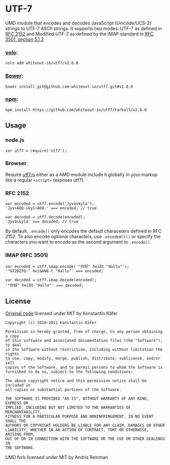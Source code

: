 # UTF-7

UMD module that encodes and decodes JavaScript (Unicode/UCS-2) strings to UTF-7 ASCII strings. It supports two modes: UTF-7 as defined in [RFC 2152](http://tools.ietf.org/html/rfc2152) and Modified UTF-7 as defined by the IMAP standard in [RFC 3501, section 5.1.3](http://tools.ietf.org/html/rfc3501#section-5.1.3)

### [volo](http://volojs.org/):

    volo add whiteout-io/utf7/v2.0.0

### [Bower](http://bower.io/):

    bower install git@github.com:whiteout-io/utf7.git#v2.0.0

### [npm](https://www.npmjs.org/):

    npm install https://github.com/whiteout-io/utf7/tarball/v2.0.0

## Usage

### node.js

    var utf7 = require('utf7');

### Browser

Require [utf7.js](src/utf7.js) either as a AMD module include it globally in your markup like a regular ```<script>``` (exposes utf7).

### RFC 2152

    var encoded = utf7.encode('Jyväskylä');
    'Jyv+AOQ-skyl+AOQ-' === encoded; // true

    var decoded = utf7.decode(encoded);
    'Jyväskylä' === decoded; // true

By default, `.encode()` only encodes the default characeters defined in RFC 2152. To also encode optional characters, use `.encodeAll()` or specify the characters you want to encode as the second argument to `.encode()`.

### IMAP (RFC 3501)

    var encoded = utf7.imap.encode('"你好" heißt "Hallo"');
    '"&T2BZfQ-" hei&AN8-t "Hallo"' === encoded;

    var decoded = utf7.imap.decode(encoded);
    '"你好" heißt "Hallo"' === decoded;

## License

[Original code](https://github.com/kkaefer/utf7) licensed under MIT by Konstantin Käfer

```
Copyright (c) 2010-2011 Konstantin Käfer

Permission is hereby granted, free of charge, to any person obtaining a copy
of this software and associated documentation files (the "Software"), to deal
in the Software without restriction, including without limitation the rights
to use, copy, modify, merge, publish, distribute, sublicense, and/or sell
copies of the Software, and to permit persons to whom the Software is
furnished to do so, subject to the following conditions:

The above copyright notice and this permission notice shall be included in
all copies or substantial portions of the Software.

THE SOFTWARE IS PROVIDED "AS IS", WITHOUT WARRANTY OF ANY KIND, EXPRESS OR
IMPLIED, INCLUDING BUT NOT LIMITED TO THE WARRANTIES OF MERCHANTABILITY,
FITNESS FOR A PARTICULAR PURPOSE AND NONINFRINGEMENT. IN NO EVENT SHALL THE
AUTHORS OR COPYRIGHT HOLDERS BE LIABLE FOR ANY CLAIM, DAMAGES OR OTHER
LIABILITY, WHETHER IN AN ACTION OF CONTRACT, TORT OR OTHERWISE, ARISING FROM,
OUT OF OR IN CONNECTION WITH THE SOFTWARE OR THE USE OR OTHER DEALINGS IN
THE SOFTWARE.
```

UMD fork licensed under MIT by Andris Reinman
